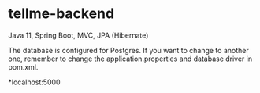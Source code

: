 # tellme-backend
Java 11, Spring Boot, MVC, JPA (Hibernate)

The database is configured for Postgres. If you want to change to another one, remember to change the application.properties and database driver in pom.xml.

*localhost:5000
